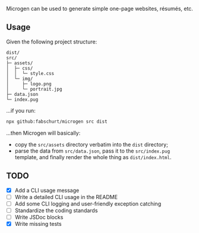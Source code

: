 Microgen can be used to generate simple one-page websites, résumés, etc.

## Usage

Given the following project structure:

```
dist/
src/
├─ assets/
│  ├─ css/
│  │  └─ style.css
│  └─ img/
│     ├─ logo.png
│     └─ portrait.jpg
├─ data.json
└─ index.pug
```

…if you run:

```sh
npx github:fabschurt/microgen src dist
```

…then Microgen will basically:

* copy the `src/assets` directory verbatim into the `dist` directory;
* parse the data from `src/data.json`, pass it to the `src/index.pug` template,
and finally render the whole thing as `dist/index.html`.

## TODO

- [x] Add a CLI usage message
- [ ] Write a detailed CLI usage in the README
- [ ] Add some CLI logging and user-friendly exception catching
- [ ] Standardize the coding standards
- [ ] Write JSDoc blocks
- [x] Write missing tests
